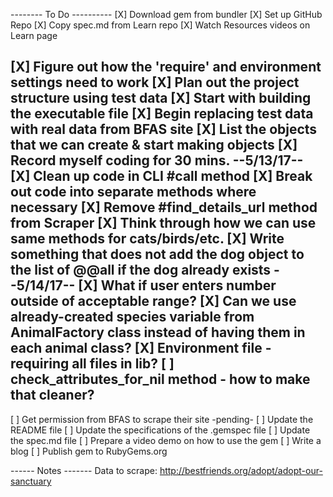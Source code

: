 -------- To Do ----------
[X] Download gem from bundler
[X] Set up GitHub Repo
[X] Copy spec.md from Learn repo
[X] Watch Resources videos on Learn page

[X] Figure out how the 'require' and environment settings need to work
[X] Plan out the project structure using test data
[X] Start with building the executable file
[X] Begin replacing test data with real data from BFAS site
[X] List the objects that we can create & start making objects
[X] Record myself coding for 30 mins.
--5/13/17--
[X] Clean up code in CLI #call method
[X] Break out code into separate methods where necessary
[X] Remove #find_details_url method from Scraper
[X] Think through how we can use same methods for cats/birds/etc.
[X] Write something that does not add the dog object to the list of @@all if the dog already exists
--5/14/17--
[X] What if user enters number outside of acceptable range?
[X] Can we use already-created species variable from AnimalFactory class instead of having them in each animal class?
[X] Environment file - requiring all files in lib?
[ ] check_attributes_for_nil method - how to make that cleaner?
-----------
[ ] Get permission from BFAS to scrape their site -pending-
[ ] Update the README file
[ ] Update the specifications of the .gemspec file
[ ] Update the spec.md file
[ ] Prepare a video demo on how to use the gem
[ ] Write a blog
[ ] Publish gem to RubyGems.org

------ Notes -------
Data to scrape: http://bestfriends.org/adopt/adopt-our-sanctuary
